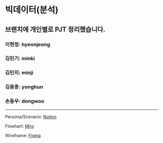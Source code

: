 # 빅데이터(분석)
## 브랜치에 개인별로 PJT 정리했습니다.
### 이현정: hyeonjeong
### 김민기: minki
### 김민지: minji
### 김용훈: yonghun
### 손동우: dongwoo

---

Persona/Scenario: [Notion](https://longing-tibia-c48.notion.site/18e723784cc648f8bc3894a9e5d3ffe3)

Flowhart: [Miro](https://miro.com/app/board/o9J_ly4qOZ4=/)

Wireframe: [Figma](https://www.figma.com/file/7QfbLKcxcf6x6PcHOX3dDi/BigData?node-id=139%3A594)



